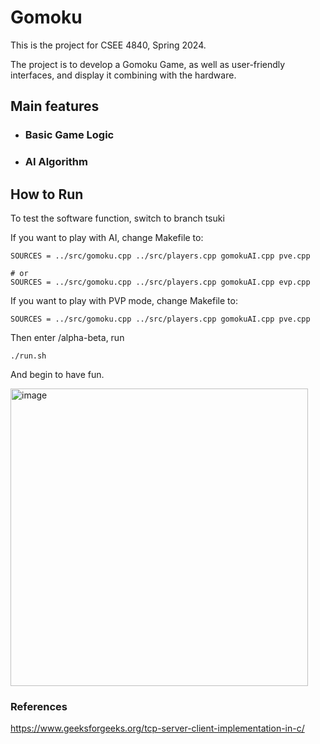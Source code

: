# Gomoku
This is the project for CSEE 4840, Spring 2024.

The project is to develop a Gomoku Game, as well as user-friendly interfaces, and display it combining with the hardware.

## Main features
- ### Basic Game Logic
- ### AI Algorithm

## How to Run
To test the software function, switch to branch tsuki

If you want to play with AI, change Makefile to:
```
SOURCES = ../src/gomoku.cpp ../src/players.cpp gomokuAI.cpp pve.cpp

# or
SOURCES = ../src/gomoku.cpp ../src/players.cpp gomokuAI.cpp evp.cpp
```


If you want to play with PVP mode, change Makefile to:
```
SOURCES = ../src/gomoku.cpp ../src/players.cpp gomokuAI.cpp pve.cpp
```


Then enter /alpha-beta, run
```
./run.sh
```

And begin to have fun.

<img width="476" alt="image" src="https://github.com/TsukiCU/Gomoku/assets/155032275/b638a8c5-c991-4cd4-8120-b756b60f8494">


### References
https://www.geeksforgeeks.org/tcp-server-client-implementation-in-c/
